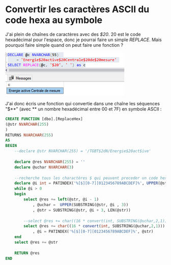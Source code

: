 # Convertir les caractères ASCII du code hexa au symbole

J'ai plein de chaînes de caractères avec des _$20_. 20 est le code hexadécimal pour l'espace, donc je pourrai faire un simple _REPLACE_. Mais pourquoi faire simple quand on peut faire une fonction ?

![image](/Images/sql-code-hexa.png)

J'ai donc écris une fonction qui convertie dans une chaîne les séquences "$**" (avec ** un nombre hexadécimal entre 00 et 7F) en symbole ASCII :

```sql
CREATE FUNCTION [dbo].[ReplaceHex]
(@str NVARCHAR(255)
)
RETURNS NVARCHAR(255)
AS
BEGIN
    --declare @str NVARCHAR(255) = '/TGBT$2dN/Energie$20act$ive'
 
    declare @res NVARCHAR(255) = ''
    declare @uchar NVARCHAR(3)
 
    --recherche tous les charactères $ qui peuvent preceder un code hexa
    declare @i int = PATINDEX('%[$][0-7][0123456789ABCDEF]%', UPPER(@str))
    while @i > 0
    begin
        select @res += left(@str, @i - 1)
            , @uchar =  UPPER(SUBSTRING(@str, @i , 3))
            , @str = SUBSTRING(@str, @i + 3, LEN(@str))
     
        --select @res += char((16 * convert(int, SUBSTRING(@uchar,2,1))) + isnull(try_convert(int,SUBSTRING(@uchar,3,1)), ascii(SUBSTRING(@uchar,3,1)) - 55))
        select @res += char((16 * convert(int, SUBSTRING(@uchar,2,1))) + case when SUBSTRING(@uchar,3,1) like '[0-9]' then convert(int,SUBSTRING(@uchar,3,1)) else ascii(SUBSTRING(@uchar,3,1)) - 55 end)
            , @i = PATINDEX('%[$][0-7][0123456789ABCDEF]%', @str)
    end
    select @res += @str
 
    RETURN @res
END
```